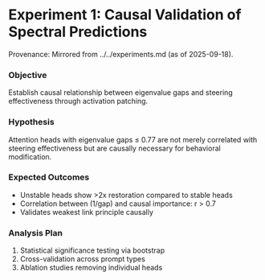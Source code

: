 # Experiment 1: Causal Validation of Spectral Predictions

Provenance: Mirrored from ../../experiments.md (as of 2025-09-18).

### Objective
Establish causal relationship between eigenvalue gaps and steering effectiveness through activation patching.

### Hypothesis
Attention heads with eigenvalue gaps ≤ 0.77 are not merely correlated with steering effectiveness but are causally necessary for behavioral modification.

### Expected Outcomes
- Unstable heads show >2x restoration compared to stable heads
- Correlation between (1/gap) and causal importance: r > 0.7
- Validates weakest link principle causally

### Analysis Plan
1. Statistical significance testing via bootstrap
2. Cross-validation across prompt types
3. Ablation studies removing individual heads
